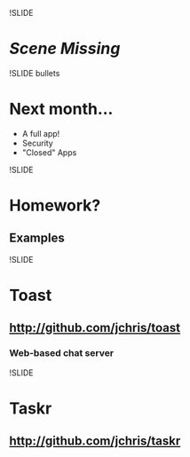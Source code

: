 !SLIDE
# *Scene Missing*

!SLIDE bullets
# Next month...
* A full app!
* Security
* "Closed" Apps

!SLIDE
# Homework?
## Examples

!SLIDE
# Toast
## http://github.com/jchris/toast
### Web-based chat server

!SLIDE
# Taskr
## http://github.com/jchris/taskr

